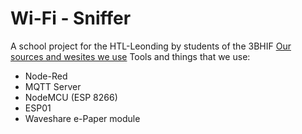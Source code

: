 # Wi-Fi - Sniffer
A school project for the HTL-Leonding by students of the 3BHIF
[Our sources and wesites we use](http://getpo.st/jX)
Tools and things that we use:
* Node-Red
* MQTT Server
* NodeMCU (ESP 8266)
* ESP01
* Waveshare e-Paper module
